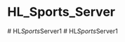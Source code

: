 # HL_Sports_Server
#   H L _ S p o r t s _ S e r v e r 1  
 #   H L _ S p o r t s _ S e r v e r 1  
 